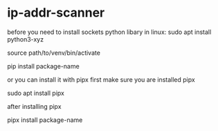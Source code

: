 # ip-addr-scanner
before you need to install sockets python libary
in linux:
sudo apt install python3-xyz

source path/to/venv/bin/activate

pip install package-name

or you can  install it with pipx
first make sure you are installed pipx

   sudo apt install pipx

after installing pipx

   pipx install package-name
